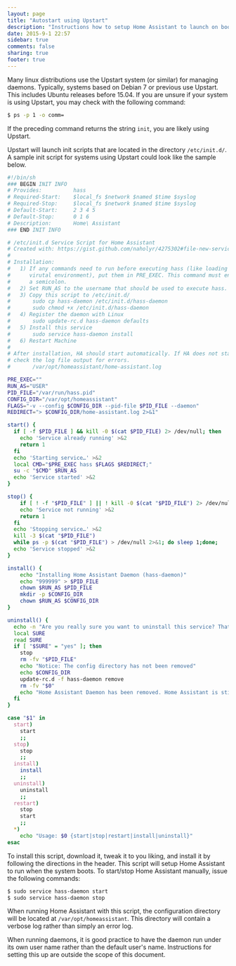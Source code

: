 ```yaml
---
layout: page
title: "Autostart using Upstart"
description: "Instructions how to setup Home Assistant to launch on boot using Upstart."
date: 2015-9-1 22:57
sidebar: true
comments: false
sharing: true
footer: true
---
```


Many linux distributions use the Upstart system (or similar) for managing daemons. Typically, systems based on Debian 7 or previous use Upstart. This includes Ubuntu releases before 15.04. If you are unsure if your system is using Upstart, you may check with the following command:

```bash
$ ps -p 1 -o comm=
```

If the preceding command returns the string `init`, you are likely using Upstart.

Upstart will launch init scripts that are located in the directory `/etc/init.d/`. A sample init script for systems using Upstart could look like the sample below.

```bash
#!/bin/sh
### BEGIN INIT INFO
# Provides:          hass
# Required-Start:    $local_fs $network $named $time $syslog
# Required-Stop:     $local_fs $network $named $time $syslog
# Default-Start:     2 3 4 5
# Default-Stop:      0 1 6
# Description:       Home\ Assistant
### END INIT INFO

# /etc/init.d Service Script for Home Assistant
# Created with: https://gist.github.com/naholyr/4275302#file-new-service-sh
#
# Installation:
#   1) If any commands need to run before executing hass (like loading a
#      virutal environment), put them in PRE_EXEC. This command must end with
#      a semicolon.
#   2) Set RUN_AS to the username that should be used to execute hass.
#   3) Copy this script to /etc/init.d/
#       sudo cp hass-daemon /etc/init.d/hass-daemon
#       sudo chmod +x /etc/init.d/hass-daemon
#   4) Register the daemon with Linux
#       sudo update-rc.d hass-daemon defaults
#   5) Install this service
#       sudo service hass-daemon install
#   6) Restart Machine
#
# After installation, HA should start automatically. If HA does not start,
# check the log file output for errors.
#       /var/opt/homeassistant/home-assistant.log

PRE_EXEC=""
RUN_AS="USER"
PID_FILE="/var/run/hass.pid"
CONFIG_DIR="/var/opt/homeassistant"
FLAGS="-v --config $CONFIG_DIR --pid-file $PID_FILE --daemon"
REDIRECT="> $CONFIG_DIR/home-assistant.log 2>&1"

start() {
  if [ -f $PID_FILE ] && kill -0 $(cat $PID_FILE) 2> /dev/null; then
    echo 'Service already running' >&2
    return 1
  fi
  echo 'Starting service…' >&2
  local CMD="$PRE_EXEC hass $FLAGS $REDIRECT;"
  su -c "$CMD" $RUN_AS
  echo 'Service started' >&2
}

stop() {
    if [ ! -f "$PID_FILE" ] || ! kill -0 $(cat "$PID_FILE") 2> /dev/null; then
    echo 'Service not running' >&2
    return 1
  fi
  echo 'Stopping service…' >&2
  kill -3 $(cat "$PID_FILE")
  while ps -p $(cat "$PID_FILE") > /dev/null 2>&1; do sleep 1;done;
  echo 'Service stopped' >&2
}

install() {
    echo "Installing Home Assistant Daemon (hass-daemon)"
    echo "999999" > $PID_FILE
    chown $RUN_AS $PID_FILE
    mkdir -p $CONFIG_DIR
    chown $RUN_AS $CONFIG_DIR
}

uninstall() {
  echo -n "Are you really sure you want to uninstall this service? That cannot be undone. [yes|No] "
  local SURE
  read SURE
  if [ "$SURE" = "yes" ]; then
    stop
    rm -fv "$PID_FILE"
    echo "Notice: The config directory has not been removed"
    echo $CONFIG_DIR
    update-rc.d -f hass-daemon remove
    rm -fv "$0"
    echo "Home Assistant Daemon has been removed. Home Assistant is still installed."
  fi
}

case "$1" in
  start)
    start
    ;;
  stop)
    stop
    ;;
  install)
    install
    ;;
  uninstall)
    uninstall
    ;;
  restart)
    stop
    start
    ;;
  *)
    echo "Usage: $0 {start|stop|restart|install|uninstall}"
esac
```

To install this script, download it, tweak it to you liking, and install it by following the directions in the header. This script will setup Home Assistant to run when the system boots. To start/stop Home Assistant manually, issue the following commands:

```bash
$ sudo service hass-daemon start
$ sudo service hass-daemon stop
```

When running Home Assistant with this script, the configuration directory will be located at `/var/opt/homeassistant`. This directory will contain a verbose log rather than simply an error log.

When running daemons, it is good practice to have the daemon run under its own user name rather than the default user's name. Instructions for setting this up are outside the scope of this document.
